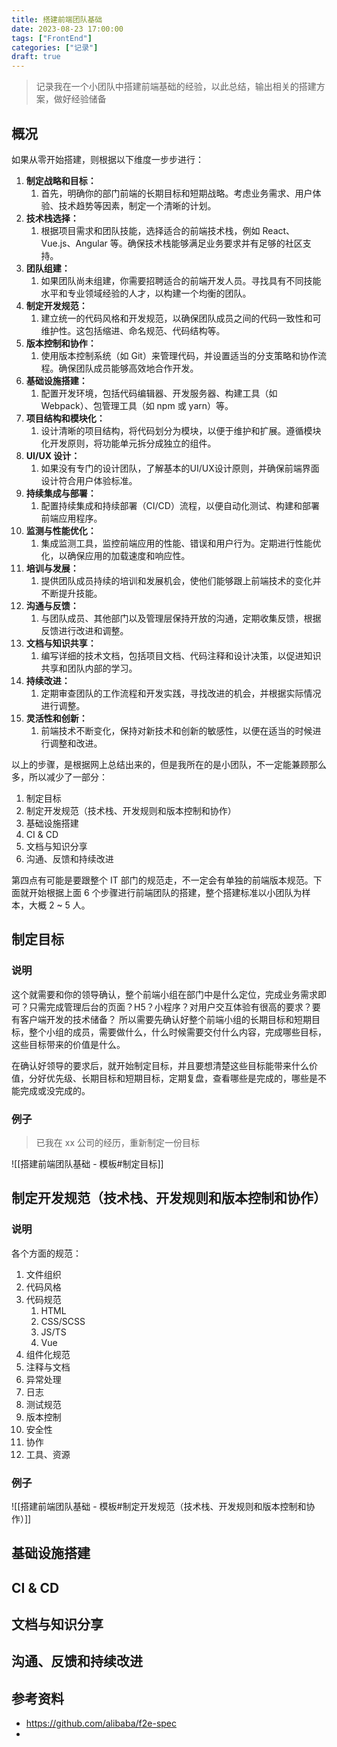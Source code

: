 ```yaml
---
title: 搭建前端团队基础
date: 2023-08-23 17:00:00
tags: ["FrontEnd"]
categories: ["记录"]
draft: true
---
```

> 记录我在一个小团队中搭建前端基础的经验，以此总结，输出相关的搭建方案，做好经验储备

## 概况

如果从零开始搭建，则根据以下维度一步步进行：
1. **制定战略和目标：** 
	1. 首先，明确你的部门前端的长期目标和短期战略。考虑业务需求、用户体验、技术趋势等因素，制定一个清晰的计划。
2. **技术栈选择：** 
	1. 根据项目需求和团队技能，选择适合的前端技术栈，例如 React、Vue.js、Angular 等。确保技术栈能够满足业务要求并有足够的社区支持。
3. **团队组建：** 
	1. 如果团队尚未组建，你需要招聘适合的前端开发人员。寻找具有不同技能水平和专业领域经验的人才，以构建一个均衡的团队。
4. **制定开发规范：** 
	1. 建立统一的代码风格和开发规范，以确保团队成员之间的代码一致性和可维护性。这包括缩进、命名规范、代码结构等。
5. **版本控制和协作：** 
	1. 使用版本控制系统（如 Git）来管理代码，并设置适当的分支策略和协作流程。确保团队成员能够高效地合作开发。
6. **基础设施搭建：** 
	1. 配置开发环境，包括代码编辑器、开发服务器、构建工具（如 Webpack）、包管理工具（如 npm 或 yarn）等。
7. **项目结构和模块化：** 
	1. 设计清晰的项目结构，将代码划分为模块，以便于维护和扩展。遵循模块化开发原则，将功能单元拆分成独立的组件。
8. **UI/UX 设计：** 
	1. 如果没有专门的设计团队，了解基本的UI/UX设计原则，并确保前端界面设计符合用户体验标准。
9. **持续集成与部署：** 
	1. 配置持续集成和持续部署（CI/CD）流程，以便自动化测试、构建和部署前端应用程序。
10. **监测与性能优化：** 
	1. 集成监测工具，监控前端应用的性能、错误和用户行为。定期进行性能优化，以确保应用的加载速度和响应性。
11. **培训与发展：** 
	1. 提供团队成员持续的培训和发展机会，使他们能够跟上前端技术的变化并不断提升技能。
12. **沟通与反馈：** 
	1. 与团队成员、其他部门以及管理层保持开放的沟通，定期收集反馈，根据反馈进行改进和调整。
13. **文档与知识共享：** 
	1. 编写详细的技术文档，包括项目文档、代码注释和设计决策，以促进知识共享和团队内部的学习。
14. **持续改进：** 
	1. 定期审查团队的工作流程和开发实践，寻找改进的机会，并根据实际情况进行调整。
15. **灵活性和创新：** 
	1. 前端技术不断变化，保持对新技术和创新的敏感性，以便在适当的时候进行调整和改进。

以上的步骤，是根据网上总结出来的，但是我所在的是小团队，不一定能兼顾那么多，所以减少了一部分：
1. 制定目标
2. 制定开发规范（技术栈、开发规则和版本控制和协作）
3. 基础设施搭建
4. CI & CD
5. 文档与知识分享
6. 沟通、反馈和持续改进

第四点有可能是要跟整个 IT 部门的规范走，不一定会有单独的前端版本规范。下面就开始根据上面 6 个步骤进行前端团队的搭建，整个搭建标准以小团队为样本，大概 2 ~ 5 人。

## 制定目标

### 说明
这个就需要和你的领导确认，整个前端小组在部门中是什么定位，完成业务需求即可？只需完成管理后台的页面？H5？小程序？对用户交互体验有很高的要求？要有客户端开发的技术储备？
所以需要先确认好整个前端小组的长期目标和短期目标，整个小组的成员，需要做什么，什么时候需要交付什么内容，完成哪些目标，这些目标带来的价值是什么。

在确认好领导的要求后，就开始制定目标，并且要想清楚这些目标能带来什么价值，分好优先级、长期目标和短期目标，定期复盘，查看哪些是完成的，哪些是不能完成或没完成的。

### 例子
> 已我在 xx 公司的经历，重新制定一份目标

![[搭建前端团队基础 - 模板#制定目标]]

## 制定开发规范（技术栈、开发规则和版本控制和协作）

### 说明

各个方面的规范：
1. 文件组织
2. 代码风格
3. 代码规范
	1. HTML
	2. CSS/SCSS
	3. JS/TS
	4. Vue
4. 组件化规范
5. 注释与文档
6. 异常处理
7. 日志
8. 测试规范
9. 版本控制
10. 安全性
11. 协作
12. 工具、资源

### 例子

![[搭建前端团队基础 - 模板#制定开发规范（技术栈、开发规则和版本控制和协作）]]




## 基础设施搭建

## CI & CD

## 文档与知识分享

## 沟通、反馈和持续改进


## 参考资料
* https://github.com/alibaba/f2e-spec
* 
